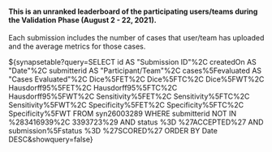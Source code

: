 <!-- markdownlint-disable-next-line first-line-h1 -->
<!-- markdownlint-disable-next-line no-trailing-punctuation -->
#### This is an unranked leaderboard of the participating users/teams during the **Validation Phase (August 2 - 22, 2021)**.

Each submission includes the number of cases that user/team has uploaded and the average metrics for those cases.

${synapsetable?query=SELECT id AS "Submission ID"%2C createdOn AS "Date"%2C submitterid AS "Participant/Team"%2C cases%5Fevaluated AS "Cases Evaluated"%2C Dice%5FET%2C Dice%5FTC%2C Dice%5FWT%2C Hausdorff95%5FET%2C Hausdorff95%5FTC%2C Hausdorff95%5FWT%2C Sensitivity%5FET%2C Sensitivity%5FTC%2C Sensitivity%5FWT%2C Specificity%5FET%2C Specificity%5FTC%2C Specificity%5FWT  FROM syn26003289 WHERE submitterid NOT IN %283416939%2C 3393723%29 AND status %3D %27ACCEPTED%27 AND submission%5Fstatus %3D %27SCORED%27 ORDER BY Date DESC&showquery=false}